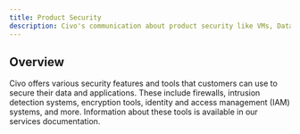 ```yaml
---
title: Product Security
description: Civo's communication about product security like VMs, Databases, Storage, Kubernetes, and More!
---
```



## Overview

Civo offers various security features and tools that customers can use to secure their data and applications. These include firewalls, intrusion detection systems, encryption tools, identity and access management (IAM) systems, and more. Information about these tools is available in our services documentation.